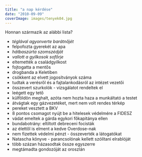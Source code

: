 ```yaml
---
title: "a nap kérdése"
date: "2010-09-09"
coverImage: images/tenyek04.jpg
---
```


Honnan származik az alábbi lista?

- _téglával agyonverte barátnőjét_
- felpofozta gyerekét az apa
- _hátbaszúrta szomszédját_
- _vallott a gyilkosok sofőrje_
- eltemették a családgyilkost
- fojtogatta a mentős
- drogbanda a Keletiben
- csökkent az elvett jogosítványok száma
- tudtak a verésről és a fajtalankodásról az intézet vezetői
- összevert szurkolók - vizsgálatot rendeltek el
- leégett egy tető
- külföldön meghalt, azóta nem hozta haza a munkáltató a testet
- átvágtak egy gázvezetéket, mert nem volt rendes térkép
- pereket vesztett a BKV
- 8 pontos csomagot nyújt be a hitelesek védelmére a FIDESZ
- vádat emeltek a gárda egykori főkapitánya ellen
- bundabotrány: eltiltott debreceni focisták
- az élettől is elment a kedve Overdose-nak
- nem fizettek védelmi pénzt - összeverték a látogatókat
- Natascha könyve - parancsolónak kellett szólítani elrablóját
- több százan házasodtak össze egyszerre
- megtámadta gondozóját az oroszlán

